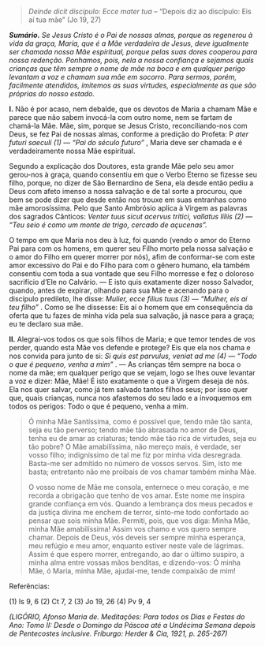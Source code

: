 > *Deinde dicit discipulo: Ecce mater tua* – “Depois diz ao discípulo: Eis aí tua mãe” (Jo 19, 27)

***Sumário.** Se Jesus Cristo é o Pai de nossas almas, porque as regenerou à vida da graça, Maria, que é a Mãe verdadeira de Jesus, deve igualmente ser chamada nossa Mãe espiritual, porque pelas suas dores cooperou para nossa redenção. Ponhamos, pois, nela a nossa confiança e sejamos quais crianças que têm sempre o nome de mãe na boca e em qualquer perigo levantam a voz e chamam sua mãe em socorro. Para sermos, porém, facilmente atendidos, imitemos as suas virtudes, especialmente as que são próprias do nosso estado.*

**I.** Não é por acaso, nem debalde, que os devotos de Maria a chamam Mãe e parece que não sabem invocá-la com outro nome, nem se fartam de chamá-la Mãe. Mãe, sim, porque se Jesus Cristo, reconciliando-nos com Deus, se fez Pai de nossas almas, conforme a predição do Profeta: P *ater futuri saeculi (1) — “Pai do século futuro”* , Maria deve ser chamada e é verdadeiramente nossa Mãe espiritual.

Segundo a explicação dos Doutores, esta grande Mãe pelo seu amor gerou-nos à graça, quando consentiu em que o Verbo Eterno se fizesse seu filho, porque, no dizer de São Bernardino de Sena, ela desde então pediu a Deus com afeto imenso a nossa salvação e de tal sorte a procurou, que bem se pode dizer que desde então nos trouxe em suas entranhas como mãe amorosíssima. Pelo que Santo Ambrósio aplica à Virgem as palavras dos sagrados Cânticos: *Venter tuus sicut acervus tritici, vallatus liliis (2) — “Teu seio é como um monte de trigo, cercado de açucenas”.*

O tempo em que Maria nos deu à luz, foi quando (vendo o amor do Eterno Pai para com os homens, em querer seu Filho morto pela nossa salvação e o amor do Filho em querer morrer por nós), afim de conformar-se com este amor excessivo do Pai e do Filho para com o gênero humano, ela também consentiu com toda a sua vontade que seu Filho morresse e fez o doloroso sacrifício d’Ele no Calvário. — E isto quis exatamente dizer nosso Salvador, quando, antes de expirar, olhando para sua Mãe e acenando para o discípulo predileto, lhe disse: *Mulier, ecce filius tuus (3) — “Mulher, eis aí teu filho”* . Como se lhe dissesse: Eis aí o homem que em consequência da oferta que tu fazes de minha vida pela sua salvação, já nasce para a graça; eu te declaro sua mãe.

**II.** Alegrai-vos todos os que sois filhos de Maria; e que temor tendes de vos perder, quando esta Mãe vos defende e protege? Eis que ela nos chama e nos convida para junto de si: *Si quis est parvulus, veniat ad me (4) — “Todo o que é pequeno, venha a mim”* . — As crianças têm sempre na boca o nome da mãe; em qualquer perigo que se vejam, logo se lhes ouve levantar a voz e dizer: Mãe, Mãe! É isto exatamente o que a Virgem deseja de nós. Ela nos quer salvar, como já tem salvado tantos filhos seus; por isso quer que, quais crianças, nunca nos afastemos do seu lado e a invoquemos em todos os perigos: Todo o que é pequeno, venha a mim.

> Ó minha Mãe Santíssima, como é possível que, tendo mãe tão santa, seja eu tão perverso; tendo mãe tão abrasada no amor de Deus, tenha eu de amar as criaturas; tendo mãe tão rica de virtudes, seja eu tão pobre? Ó Mãe amabilíssima, não mereço mais, é verdade, ser vosso filho; indigníssimo de tal me fiz por minha vida desregrada. Basta-me ser admitido no número de vossos servos. Sim, isto me basta; entretanto não me proibais de vos chamar também minha Mãe.
>
> O vosso nome de Mãe me consola, enternece o meu coração, e me recorda a obrigação que tenho de vos amar. Este nome me inspira grande confiança em vós. Quando a lembrança dos meus pecados e da justiça divina me enchem de terror, sinto-me todo confortado ao pensar que sois minha Mãe. Permiti, pois, que vos diga: Minha Mãe, minha Mãe amabilíssima! Assim vos chamo e vos quero sempre chamar. Depois de Deus, vós deveis ser sempre minha esperança, meu refúgio e meu amor, enquanto estiver neste vale de lágrimas. Assim é que espero morrer, entregando, ao dar o último suspiro, a minha alma entre vossas mãos benditas, e dizendo-vos: Ó minha Mãe, ó Maria, minha Mãe, ajudai-me, tende compaixão de mim!

Referências:

\(1\) Is 9, 6 (2) Ct 7, 2 (3) Jo 19, 26 (4) Pv 9, 4

*(LIGÓRIO, Afonso Maria de. Meditações: Para todos os Dias e Festas do Ano: Tomo II: Desde o Domingo da Páscoa até a Undécima Semana depois de Pentecostes inclusive. Friburgo: Herder & Cia, 1921, p. 265-267)*

